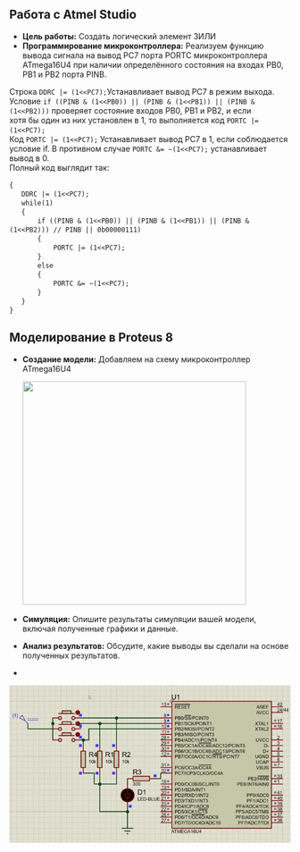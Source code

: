## Работа с Atmel Studio

* **Цель работы:** Создать логический элемент 3ИЛИ
* **Программирование микроконтроллера:** Реализуем функцию вывода сигнала на вывод PC7 порта PORTC микроконтроллера ATmega16U4 при наличии определённого состояния на входах PB0, PB1 и PB2 порта PINB.
  
Строка `DDRC |= (1<<PC7);`Устанавливает  вывод PC7 в режим выхода.  
Условие `if ((PINB & (1<<PB0)) || (PINB & (1<<PB1)) || (PINB & (1<<PB2)))` проверяет состояние входов PB0, PB1 и PB2, и если  
 хотя бы один из них установлен в 1, то выполняется код `PORTC |= (1<<PC7);`  
Код `PORTC |= (1<<PC7);` Устанавливает вывод PC7 в 1, если соблюдается условие if. В противном случае `PORTC &= ~(1<<PC7);` устанавливает вывод в 0.   
Полный код выглядит так:
 ```
{
	DDRC |= (1<<PC7);  
    while(1)
    {
		if ((PINB & (1<<PB0)) || (PINB & (1<<PB1)) || (PINB & (1<<PB2))) // PINB || 0b00000111)
		{
			PORTC |= (1<<PC7);
		}
		else
		{
			PORTC &= ~(1<<PC7);
		}
    }
}
```
## Моделирование в Proteus 8

* **Создание модели:**
  Добавляем на схему микроконтроллер ATmega16U4
  
  <img src="https://github.com/user-attachments/assets/88663457-3789-480a-8469-6b5a86cd8920" width="400" height="400"> 

* **Симуляция:** Опишите результаты симуляции вашей модели, включая полученные графики и данные.
* **Анализ результатов:** Обсудите, какие выводы вы сделали на основе полученных результатов.
* 
!["Демонстрация работы"](https://github.com/Strus05/MPSU/blob/main/presentation.gif) 
